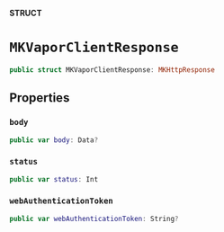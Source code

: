 **STRUCT**

# `MKVaporClientResponse`

```swift
public struct MKVaporClientResponse: MKHttpResponse
```

## Properties
### `body`

```swift
public var body: Data?
```

### `status`

```swift
public var status: Int
```

### `webAuthenticationToken`

```swift
public var webAuthenticationToken: String?
```

